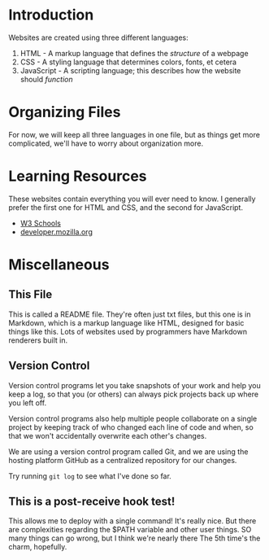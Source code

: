 # Introduction
Websites are created using three different languages:
1. HTML - A markup language that defines the *structure* of a webpage
2. CSS - A styling language that determines colors, fonts, et cetera
3. JavaScript - A scripting language; this describes how the website should *function*
# Organizing Files
For now, we will keep all three languages in one file, but as things
get more complicated, we'll have to worry about organization more.
# Learning Resources
These websites contain everything you will ever need to know. I generally
prefer the first one for HTML and CSS, and the second for JavaScript.
* [W3 Schools](https://www.w3schools.com/tags/default.asp)
* [developer.mozilla.org](https://developer.mozilla.org/en-US/docs/Web/)
# Miscellaneous
## This File
This is called a README file. They're often just txt files, but this 
one is in Markdown, which is a markup language like HTML, designed for
basic things like this. Lots of websites used by programmers have 
Markdown renderers built in.
## Version Control
Version control programs let you take snapshots of your work and help 
you keep a log, so that you (or others) can always pick projects back 
up where you left off.

Version control programs also help multiple people collaborate on a 
single project by keeping track of who changed each line of code and
when, so that we won't accidentally overwrite each other's changes.

We are using a version control program called Git, and we are using 
the hosting platform GitHub as a centralized repository for our changes.

Try running `git log` to see what I've done so far.
## This is a post-receive hook test!
This allows me to deploy with a single command! It's really nice.
But there are complexities regarding the $PATH variable and other user things.
SO many things can go wrong, but I think we're nearly there
The 5th time's the charm, hopefully.
